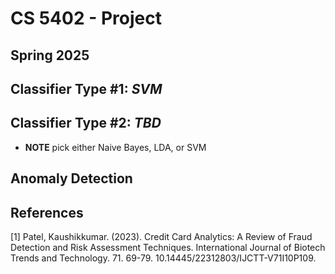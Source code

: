 # CS 5402 - Project

## Spring 2025

## Classifier Type #1: *SVM*

## Classifier Type #2: *TBD*

- **NOTE** pick either Naive Bayes, LDA, or SVM

## Anomaly Detection

## References

[1] Patel, Kaushikkumar. (2023). Credit Card Analytics: A Review of Fraud Detection and Risk Assessment Techniques. International Journal of Biotech Trends and Technology. 71. 69-79. 10.14445/22312803/IJCTT-V71I10P109.
